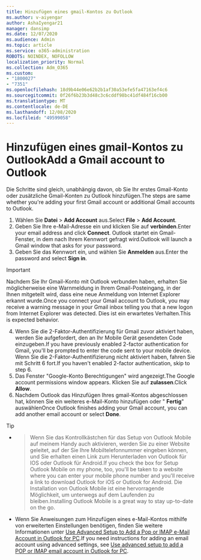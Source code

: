 ```yaml
---
title: Hinzufügen eines gmail-Kontos zu Outlook
ms.author: v-aiyengar
author: AshaIyengar21
manager: dansimp
ms.date: 12/07/2020
ms.audience: Admin
ms.topic: article
ms.service: o365-administration
ROBOTS: NOINDEX, NOFOLLOW
localization_priority: Normal
ms.collection: Adm_O365
ms.custom:
- "1800027"
- "7351"
ms.openlocfilehash: 18d9b44e06e62b2b1af30a53efe5fa47163ef4c6
ms.sourcegitcommit: 0f26f6b23b3d48c3c6cddf98bc41df484f16cb00
ms.translationtype: MT
ms.contentlocale: de-DE
ms.lasthandoff: 12/08/2020
ms.locfileid: "49599058"
---
```

# <a name="add-a-gmail-account-to-outlook"></a><span data-ttu-id="c50d9-102">Hinzufügen eines gmail-Kontos zu Outlook</span><span class="sxs-lookup"><span data-stu-id="c50d9-102">Add a Gmail account to Outlook</span></span>

<span data-ttu-id="c50d9-103">Die Schritte sind gleich, unabhängig davon, ob Sie Ihr erstes Gmail-Konto oder zusätzliche Gmail-Konten zu Outlook hinzufügen.</span><span class="sxs-lookup"><span data-stu-id="c50d9-103">The steps are same whether you're adding your first Gmail account or additional Gmail accounts to Outlook.</span></span>

1. <span data-ttu-id="c50d9-104">Wählen Sie **Datei**  >  **Add Account** aus.</span><span class="sxs-lookup"><span data-stu-id="c50d9-104">Select **File** > **Add Account**.</span></span>
1. <span data-ttu-id="c50d9-105">Geben Sie Ihre e-Mail-Adresse ein und klicken Sie auf **verbinden**.</span><span class="sxs-lookup"><span data-stu-id="c50d9-105">Enter your email address and click **Connect**.</span></span> <span data-ttu-id="c50d9-106">Outlook startet ein Gmail-Fenster, in dem nach Ihrem Kennwort gefragt wird.</span><span class="sxs-lookup"><span data-stu-id="c50d9-106">Outlook will launch a Gmail window that asks for your password.</span></span> 
1. <span data-ttu-id="c50d9-107">Geben Sie das Kennwort ein, und wählen Sie **Anmelden** aus.</span><span class="sxs-lookup"><span data-stu-id="c50d9-107">Enter the password and select **Sign in**.</span></span>
> [!IMPORTANT]
> <span data-ttu-id="c50d9-108">Nachdem Sie Ihr Gmail-Konto mit Outlook verbunden haben, erhalten Sie möglicherweise eine Warnmeldung in Ihrem Gmail-Posteingang, in der Ihnen mitgeteilt wird, dass eine neue Anmeldung von Internet Explorer erkannt wurde.</span><span class="sxs-lookup"><span data-stu-id="c50d9-108">Once you connect your Gmail account to Outlook, you may receive a warning message in your Gmail inbox telling you that a new logon from Internet Explorer was detected.</span></span> <span data-ttu-id="c50d9-109">Dies ist ein erwartetes Verhalten.</span><span class="sxs-lookup"><span data-stu-id="c50d9-109">This is expected behavior.</span></span>
4. <span data-ttu-id="c50d9-110">Wenn Sie die 2-Faktor-Authentifizierung für Gmail zuvor aktiviert haben, werden Sie aufgefordert, den an Ihr Mobile Gerät gesendeten Code einzugeben.</span><span class="sxs-lookup"><span data-stu-id="c50d9-110">If you have previously enabled 2-factor authentication for Gmail, you'll be prompted to enter the code sent to your mobile device.</span></span> <span data-ttu-id="c50d9-111">Wenn Sie die 2-Faktor-Authentifizierung nicht aktiviert haben, fahren Sie mit Schritt 6 fort.</span><span class="sxs-lookup"><span data-stu-id="c50d9-111">If you haven't enabled 2-factor authentication, skip to step 6.</span></span>
1. <span data-ttu-id="c50d9-112">Das Fenster "Google-Konto Berechtigungen" wird angezeigt.</span><span class="sxs-lookup"><span data-stu-id="c50d9-112">The Google account permissions window appears.</span></span> <span data-ttu-id="c50d9-113">Klicken Sie auf **zulassen**.</span><span class="sxs-lookup"><span data-stu-id="c50d9-113">Click **Allow**.</span></span>
1. <span data-ttu-id="c50d9-114">Nachdem Outlook das Hinzufügen Ihres gmail-Kontos abgeschlossen hat, können Sie ein weiteres e-Mail-Konto hinzufügen oder " **Fertig**" auswählen</span><span class="sxs-lookup"><span data-stu-id="c50d9-114">Once Outlook finishes adding your Gmail account, you can add another email account or select **Done**.</span></span>
> [!TIP]
- > <span data-ttu-id="c50d9-115">Wenn Sie das Kontrollkästchen für das Setup von Outlook Mobile auf meinem Handy auch aktivieren, werden Sie zu einer Website geleitet, auf der Sie Ihre Mobiltelefonnummer eingeben können, und Sie erhalten einen Link zum Herunterladen von Outlook für IOS oder Outlook für Android.</span><span class="sxs-lookup"><span data-stu-id="c50d9-115">If you check the box for Setup Outlook Mobile on my phone, too, you'll be taken to a website where you can enter your mobile phone number and you'll receive a link to download Outlook for iOS or Outlook for Android.</span></span> <span data-ttu-id="c50d9-116">Die Installation von Outlook Mobile ist eine hervorragende Möglichkeit, um unterwegs auf dem Laufenden zu bleiben.</span><span class="sxs-lookup"><span data-stu-id="c50d9-116">Installing Outlook Mobile is a great way to stay up-to-date on the go.</span></span>
- <span data-ttu-id="c50d9-117">Wenn Sie Anweisungen zum Hinzufügen eines e-Mail-Kontos mithilfe von erweiterten Einstellungen benötigen, finden Sie weitere Informationen unter [Use Advanced Setup to Add a Pop or IMAP e-Mail Account in Outlook for PC](https://support.microsoft.com/office/change-or-update-email-account-settings-in-outlook-for-windows-560a9065-3c3a-4ec5-a24f-cdb9a8d622a2#bkmk_advanced).</span><span class="sxs-lookup"><span data-stu-id="c50d9-117">If you need instructions for adding an email account using advanced settings, see [Use advanced setup to add a POP or IMAP email account in Outlook for PC](https://support.microsoft.com/office/change-or-update-email-account-settings-in-outlook-for-windows-560a9065-3c3a-4ec5-a24f-cdb9a8d622a2#bkmk_advanced).</span></span>
